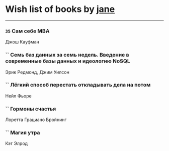 # Wish list of books by [jane](https://plus.google.com/u/0/113479058458145129271/)
---

### `35` Сам себе MBA
Джош Кауфман

### `` Семь баз данных за семь недель. Введение в современные базы данных и идеологию NoSQL
Эрик Редмонд, Джим Уилсон

### `` Лёгкий способ перестать откладывать дела на потом
Нейл Фьоре

### `` Гормоны счастья
Лоретта Грациано Бройнинг

### `` Магия утра
Кэт Элрод

